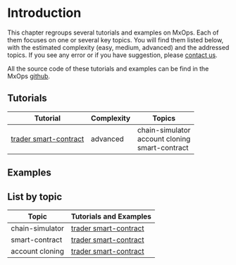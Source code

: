 # Introduction

This chapter regroups several tutorials and examples on MxOps. Each of them focuses on one or several key topics. You will find them listed below, with the estimated complexity (easy, medium, advanced) and the addressed topics. If you see any error or if you have suggestion, please [contact us](../others/contact_us).

All the source code of these tutorials and examples can be find in the MxOps [github](https://github.com/Catenscia/MxOps/tree/main/examples).

## Tutorials


| Tutorial                               | Complexity | Topics                                               |
|----------------------------------------|------------|------------------------------------------------------|
| [ trader smart-contract ]( trader_sc ) | advanced   | chain-simulator<br>account cloning<br>smart-contract |


## Examples


## List by topic

| Topic           | Tutorials and Examples                     |
|-----------------|--------------------------------------------|
| chain-simulator | [  trader smart-contract  ](  trader_sc  ) |
| smart-contract  | [  trader smart-contract  ](  trader_sc  ) |
| account cloning | [  trader smart-contract  ](  trader_sc  ) |
